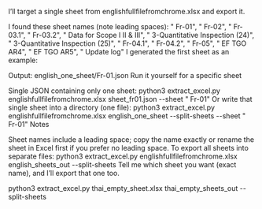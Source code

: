 I’ll target a single sheet from englishfullfilefromchrome.xlsx and export it.

I found these sheet names (note leading spaces):
" Fr-01", " Fr-02", " Fr-03.1", " Fr-03.2", " Data for Scope I II & III", " 3-Quantitative Inspection (24)", " 3-Quantitative Inspection (25)", " Fr-04.1", " Fr-04.2", " Fr-05", " EF TGO AR4", " EF TGO AR5", " Update log"
I generated the first sheet as an example:

Output: english_one_sheet/Fr-01.json
Run it yourself for a specific sheet

Single JSON containing only one sheet:
python3 extract_excel.py englishfullfilefromchrome.xlsx sheet_fr01.json --sheet " Fr-01"
Or write that single sheet into a directory (one file):
python3 extract_excel.py englishfullfilefromchrome.xlsx english_one_sheet --split-sheets --sheet " Fr-01"
Notes

Sheet names include a leading space; copy the name exactly or rename the sheet in Excel first if you prefer no leading space.
To export all sheets into separate files:
python3 extract_excel.py englishfullfilefromchrome.xlsx english_sheets_out --split-sheets
Tell me which sheet you want (exact name), and I’ll export that one too.


 python3 extract_excel.py thai_empty_sheet.xlsx thai_empty_sheets_out --split-sheets
